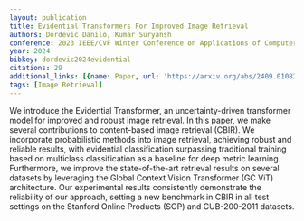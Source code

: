 ```yaml
---
layout: publication
title: Evidential Transformers For Improved Image Retrieval
authors: Dordevic Danilo, Kumar Suryansh
conference: 2023 IEEE/CVF Winter Conference on Applications of Computer Vision (WACV)
year: 2024
bibkey: dordevic2024evidential
citations: 29
additional_links: [{name: Paper, url: 'https://arxiv.org/abs/2409.01082'}]
tags: [Image Retrieval]
---
```

We introduce the Evidential Transformer, an uncertainty-driven transformer
model for improved and robust image retrieval. In this paper, we make several
contributions to content-based image retrieval (CBIR). We incorporate
probabilistic methods into image retrieval, achieving robust and reliable
results, with evidential classification surpassing traditional training based
on multiclass classification as a baseline for deep metric learning.
Furthermore, we improve the state-of-the-art retrieval results on several
datasets by leveraging the Global Context Vision Transformer (GC ViT)
architecture. Our experimental results consistently demonstrate the reliability
of our approach, setting a new benchmark in CBIR in all test settings on the
Stanford Online Products (SOP) and CUB-200-2011 datasets.